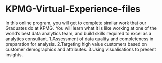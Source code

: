 # KPMG-Virtual-Experience-files
In this online program, you will get to complete similar work that our Graduates do at KPMG. You will learn what it is like working at one of the world’s best data analytics team, and build skills required to excel as a analytics consultant.
1.Assessment of data quality and completeness in preparation for analysis.
2.Targeting high value customers based on customer demographics and attributes.
3.Using visualisations to present insights.
